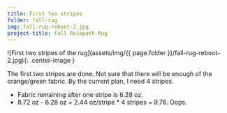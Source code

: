 ```yaml
---
title: First two stripes
folder: fall-rug
img: fall-rug-reboot-2.jpg
project-title: Fall Rosepath Rug
---	
```

![First two stripes of the rug](assets/img/{{ page.folder }}/fall-rug-reboot-2.jpg){: .center-image }

The first two stripes are done. Not sure that there will be enough of the orange/green fabric. By the current plan, I need 4 stripes.

* Fabric remaining after one stripe is 6.28 oz.
* 8.72 oz - 6.28 oz = 2.44 oz/stripe * 4 stripes = 9.76. Oops.


	